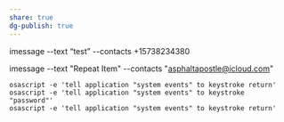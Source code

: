 ```yaml
---
share: true
dg-publish: true
---
```

imessage --text “test” --contacts +15738234380

imessage --text "Repeat Item" --contacts "asphaltapostle@icloud.com"

```
osascript -e 'tell application "system events" to keystroke return'
osascript -e 'tell application "system events" to keystroke "password"'
osascript -e 'tell application "system events" to keystroke return'
```